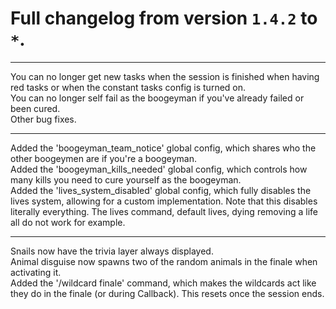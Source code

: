 # Full changelog from version `1.4.2` to `*`.

----------

You can no longer get new tasks when the session is finished when having red tasks or when the constant tasks config is turned on.<br>
You can no longer self fail as the boogeyman if you've already failed or been cured.<br>
Other bug fixes.

----------

Added the 'boogeyman_team_notice' global config, which shares who the other boogeymen are if you're a boogeyman.<br>
Added the 'boogeyman_kills_needed' global config, which controls how many kills you need to cure yourself as the boogeyman.<br>
Added the 'lives_system_disabled' global config, which fully disables the lives system, allowing for a custom implementation. Note that this disables literally everything. The lives command, default lives, dying removing a life all do not work for example.

----------

Snails now have the trivia layer always displayed.<br>
Animal disguise now spawns two of the random animals in the finale when activating it.<br>
Added the '/wildcard finale' command, which makes the wildcards act like they do in the finale (or during Callback). This resets once the session ends.